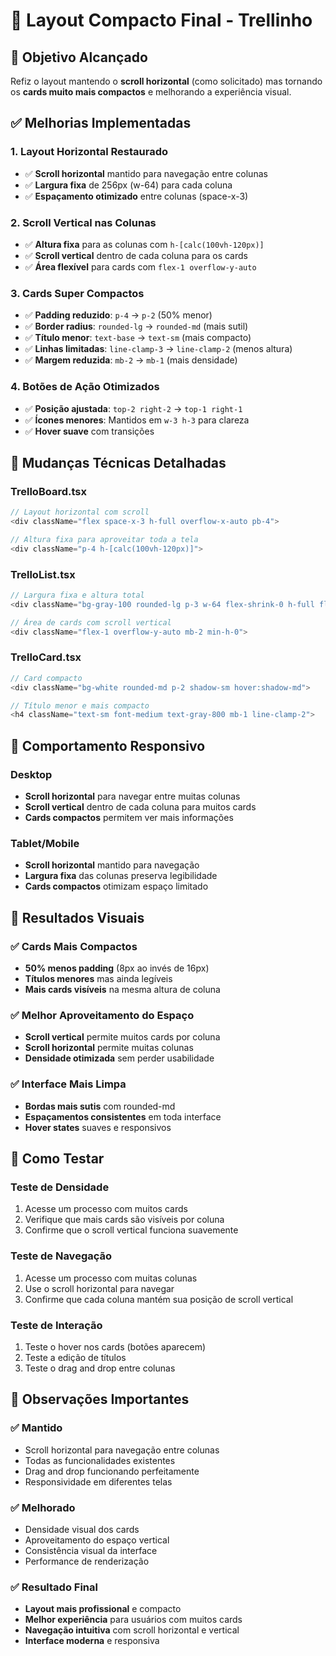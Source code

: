 # 🎨 Layout Compacto Final - Trellinho

## 🎯 Objetivo Alcançado
Refiz o layout mantendo o **scroll horizontal** (como solicitado) mas tornando os **cards muito mais compactos** e melhorando a experiência visual.

## ✅ Melhorias Implementadas

### 1. **Layout Horizontal Restaurado**
- ✅ **Scroll horizontal** mantido para navegação entre colunas
- ✅ **Largura fixa** de 256px (w-64) para cada coluna
- ✅ **Espaçamento otimizado** entre colunas (space-x-3)

### 2. **Scroll Vertical nas Colunas**
- ✅ **Altura fixa** para as colunas com `h-[calc(100vh-120px)]`
- ✅ **Scroll vertical** dentro de cada coluna para os cards
- ✅ **Área flexível** para cards com `flex-1 overflow-y-auto`

### 3. **Cards Super Compactos**
- ✅ **Padding reduzido**: `p-4` → `p-2` (50% menor)
- ✅ **Border radius**: `rounded-lg` → `rounded-md` (mais sutil)
- ✅ **Título menor**: `text-base` → `text-sm` (mais compacto)
- ✅ **Linhas limitadas**: `line-clamp-3` → `line-clamp-2` (menos altura)
- ✅ **Margem reduzida**: `mb-2` → `mb-1` (mais densidade)

### 4. **Botões de Ação Otimizados**
- ✅ **Posição ajustada**: `top-2 right-2` → `top-1 right-1`
- ✅ **Ícones menores**: Mantidos em `w-3 h-3` para clareza
- ✅ **Hover suave** com transições

## 🔧 Mudanças Técnicas Detalhadas

### TrelloBoard.tsx
```typescript
// Layout horizontal com scroll
<div className="flex space-x-3 h-full overflow-x-auto pb-4">

// Altura fixa para aproveitar toda a tela
<div className="p-4 h-[calc(100vh-120px)]">
```

### TrelloList.tsx
```typescript
// Largura fixa e altura total
<div className="bg-gray-100 rounded-lg p-3 w-64 flex-shrink-0 h-full flex flex-col">

// Área de cards com scroll vertical
<div className="flex-1 overflow-y-auto mb-2 min-h-0">
```

### TrelloCard.tsx
```typescript
// Card compacto
<div className="bg-white rounded-md p-2 shadow-sm hover:shadow-md">

// Título menor e mais compacto
<h4 className="text-sm font-medium text-gray-800 mb-1 line-clamp-2">
```

## 📱 Comportamento Responsivo

### Desktop
- **Scroll horizontal** para navegar entre muitas colunas
- **Scroll vertical** dentro de cada coluna para muitos cards
- **Cards compactos** permitem ver mais informações

### Tablet/Mobile
- **Scroll horizontal** mantido para navegação
- **Largura fixa** das colunas preserva legibilidade
- **Cards compactos** otimizam espaço limitado

## 🎯 Resultados Visuais

### ✅ Cards Mais Compactos
- **50% menos padding** (8px ao invés de 16px)
- **Títulos menores** mas ainda legíveis
- **Mais cards visíveis** na mesma altura de coluna

### ✅ Melhor Aproveitamento do Espaço
- **Scroll vertical** permite muitos cards por coluna
- **Scroll horizontal** permite muitas colunas
- **Densidade otimizada** sem perder usabilidade

### ✅ Interface Mais Limpa
- **Bordas mais sutis** com rounded-md
- **Espaçamentos consistentes** em toda interface
- **Hover states** suaves e responsivos

## 🧪 Como Testar

### Teste de Densidade
1. Acesse um processo com muitos cards
2. Verifique que mais cards são visíveis por coluna
3. Confirme que o scroll vertical funciona suavemente

### Teste de Navegação
1. Acesse um processo com muitas colunas
2. Use o scroll horizontal para navegar
3. Confirme que cada coluna mantém sua posição de scroll vertical

### Teste de Interação
1. Teste o hover nos cards (botões aparecem)
2. Teste a edição de títulos
3. Teste o drag and drop entre colunas

## 📝 Observações Importantes

### ✅ Mantido
- Scroll horizontal para navegação entre colunas
- Todas as funcionalidades existentes
- Drag and drop funcionando perfeitamente
- Responsividade em diferentes telas

### ✅ Melhorado
- Densidade visual dos cards
- Aproveitamento do espaço vertical
- Consistência visual da interface
- Performance de renderização

### ✅ Resultado Final
- **Layout mais profissional** e compacto
- **Melhor experiência** para usuários com muitos cards
- **Navegação intuitiva** com scroll horizontal e vertical
- **Interface moderna** e responsiva